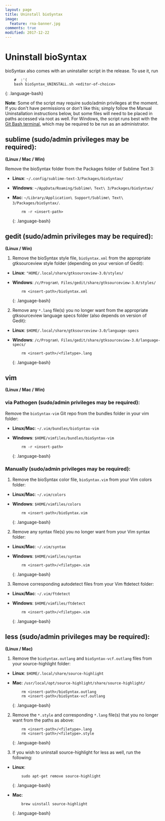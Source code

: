 ```yaml
---
layout: page
title: Uninstall bioSyntax
image:
  feature: rna-banner.jpg
comments: true
modified: 2017-12-22
---
```


# Uninstall bioSyntax

bioSyntax also comes with an uninstaller script in the release. To use it, run 

```
	#  :'(
	bash bioSyntax_UNINSTALL.sh <editor-of-choice>
```
{: .language-bash}



**Note**: Some of the script may require sudo/admin privileges at the moment. If you don't have permissions or don't like this; simply follow the Manual Uninstallation instructions below, but some files will need to be placed in paths accessed via root as well. For Windows, the script runs best with the [Git Bash terminal](https://git-scm.com/downloads), which may be required to be run as an administrator.

## sublime (sudo/admin privileges may be required):
**(Linux / Mac / Win)**

Remove the bioSyntax folder from the Packages folder of Sublime Text 3:
- **Linux**: `~/.config/sublime-text-3/Packages/bioSyntax/`
- **Windows**: `~/AppData/Roaming/Sublime\ Text\ 3/Packages/bioSyntax/`
- **Mac**: `~/Library/Application\ Support/Sublime\ Text\ 3/Packages/bioSyntax/`. 

	```
		rm -r <insert-path>
	```
	{: .language-bash}

## gedit (sudo/admin privileges may be required):
**(Linux / Win)**

1. Remove the bioSyntax style file, `bioSyntax.xml` from the appropriate gtksourceview style folder (depending on your version of Gedit):
- **Linux**: `"HOME/.local/share/gtksourceview-3.0/styles/`
- **Windows**: `/c/Program\ Files/gedit/share/gtksourceview-3.0/styles/`

	```
		rm <insert-path>/bioSyntax.xml
	```
	{: .language-bash}

2. Remove any `*.lang` file(s) you no longer want from the appropriate gtksourceview language specs folder (also depends on version of Gedit):
- **Linux**: `$HOME/.local/share/gtksourceview-3.0/language-specs`
- **Windows**: `/c/Program\ Files/gedit/share/gtksourceview-3.0/language-specs/`

	```
		rm <insert-path>/<filetype>.lang
	```
	{: .language-bash}

## vim
**(Linux / Mac / Win)**

### via Pathogen (sudo/admin privileges may be required):

Remove the `bioSyntax-vim` Git repo from the bundles folder in your vim folder:
- **Linux/Mac**: `~/.vim/bundles/bioSyntax-vim`
- **Windows**: `$HOME/vimfiles/bundles/bioSyntax-vim`

	```
		rm -r <insert-path>
	```
	{: .language-bash}

### Manually (sudo/admin privileges may be required):

1. Remove the bioSyntax color file, `bioSyntax.vim` from your Vim colors folder:
- **Linux/Mac**: `~/.vim/colors`
- **Windows**: `$HOME/vimfiles/colors`

	```
		rm <insert-path>/bioSyntax.vim
	```
	{: .language-bash}

2. Remove any syntax file(s) you no longer want from your Vim syntax folder:
- **Linux/Mac**: `~/.vim/syntax`
- **Windows**: `$HOME/vimfiles/syntax`

	```
		rm <insert-path>/<filetype>.vim
	```
	{: .language-bash}

3. Remove corresponding autodetect files from your Vim ftdetect folder:
- **Linux/Mac**: `~/.vim/ftdetect`
- **Windows**: `$HOME/vimfiles/ftdetect`

	```
		rm <insert-path>/<filetype>.vim
	```
	{: .language-bash}

## less (sudo/admin privileges may be required):
**(Linux / Mac)**

1. Remove the `bioSyntax.outlang` and `bioSyntax-vcf.outlang` files from your source-highlight folder:
- **Linux**: `$HOME/.local/share/source-highlight`
- **Mac**: `/usr/local/opt/source-highlight/share/source-highlight/`

	```
		rm <insert-path>/bioSyntax.outlang
		rm <insert-path>/bioSyntax-vcf.outlang
	```
	{: .language-bash}

2. Remove the `*.style` and corresponding `*.lang` file(s) that you no longer want from the paths as above:

	```
		rm <insert-path>/<filetype>.lang
		rm <insert-path>/<filetype>.style
	```
	{: .language-bash}

3. If you wish to uninstall source-highlight for less as well, run the following:

- **Linux**:

	```
		sudo apt-get remove source-highlight
	```
	{: .language-bash}

- **Mac**:

	```
		brew uinstall source-highlight
	```
	{: .language-bash}


